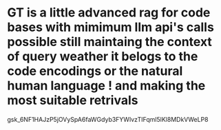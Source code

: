 # GT is a little advanced rag for code bases with mimimum  llm api's  calls possible still maintaing the context of query weather it belogs to the code encodings or the natural human language ! and making the most suitable retrivals
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
